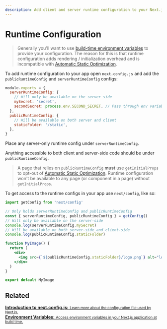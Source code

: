 ```yaml
---
description: Add client and server runtime configuration to your Next.js app.
---
```


# Runtime Configuration

> Generally you'll want to use [build-time environment variables](/docs/api-reference/next.config.js/environment-variables.md) to provide your configuration. The reason for this is that runtime configuration adds rendering / initialization overhead and is incompatible with [Automatic Static Optimization](/docs/advanced-features/automatic-static-optimization.md).

To add runtime configuration to your app open `next.config.js` and add the `publicRuntimeConfig` and `serverRuntimeConfig` configs:

```js
module.exports = {
  serverRuntimeConfig: {
    // Will only be available on the server side
    mySecret: 'secret',
    secondSecret: process.env.SECOND_SECRET, // Pass through env variables
  },
  publicRuntimeConfig: {
    // Will be available on both server and client
    staticFolder: '/static',
  },
}
```

Place any server-only runtime config under `serverRuntimeConfig`.

Anything accessible to both client and server-side code should be under `publicRuntimeConfig`.

> A page that relies on `publicRuntimeConfig` **must** use `getInitialProps` to opt-out of [Automatic Static Optimization](/docs/advanced-features/automatic-static-optimization.md). Runtime configuration won't be available to any page (or component in a page) without `getInitialProps`.

To get access to the runtime configs in your app use `next/config`, like so:

```jsx
import getConfig from 'next/config'

// Only holds serverRuntimeConfig and publicRuntimeConfig
const { serverRuntimeConfig, publicRuntimeConfig } = getConfig()
// Will only be available on the server-side
console.log(serverRuntimeConfig.mySecret)
// Will be available on both server-side and client-side
console.log(publicRuntimeConfig.staticFolder)

function MyImage() {
  return (
    <div>
      <img src={`${publicRuntimeConfig.staticFolder}/logo.png`} alt="logo" />
    </div>
  )
}

export default MyImage
```

## Related

<div class="card">
  <a href="/docs/api-reference/next.config.js/introduction.md">
    <b>Introduction to next.config.js:</b>
    <small>Learn more about the configuration file used by Next.js.</small>
  </a>
</div>

<div class="card">
  <a href="/docs/api-reference/next.config.js/environment-variables.md">
    <b>Environment Variables:</b>
    <small>Access environment variables in your Next.js application at build time.</small>
  </a>
</div>
